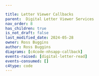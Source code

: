 ```yaml
---

title: Letter Viewer Callbacks
parent:  Digital Letter Viewer Services
nav_order: 8
has_children: true
is_not_draft: false
last_modified_date: 2024-05-28
owner: Ross Buggins
author: Ross Buggins
diagrams: [c4code-nhsapp-callback]
events-raised: [digital-letter-read]
events-consumed: []
c4type: code
---
```

